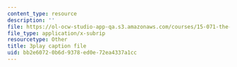 ```yaml
---
content_type: resource
description: ''
file: https://ol-ocw-studio-app-qa.s3.amazonaws.com/courses/15-071-the-analytics-edge-spring-2017/bb2e60720b6d9378ed0e72ea4337a1cc_4YP38f2u36E.srt
file_type: application/x-subrip
resourcetype: Other
title: 3play caption file
uid: bb2e6072-0b6d-9378-ed0e-72ea4337a1cc
---
```


